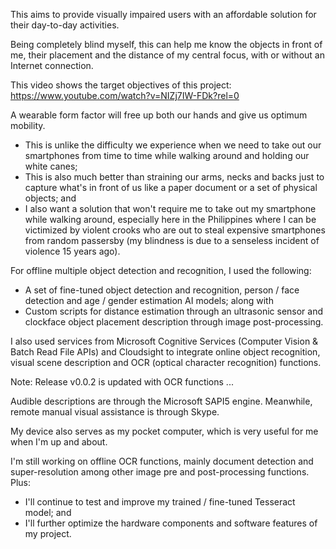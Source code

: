 This aims to provide visually impaired users with an affordable solution for their day-to-day activities.

Being completely blind myself, this can help me know the objects in front of me, their placement and the distance of my central focus, with or without an Internet connection.

This video shows the target objectives of this project:  https://www.youtube.com/watch?v=NIZj7IW-FDk?rel=0

A wearable form factor will free up both our hands and give us optimum mobility.
-  This is unlike the difficulty we experience when we need to take out our smartphones from time to time while walking around and holding our white canes;
-  This is also much better than straining our arms, necks and backs just to capture what's in front of us like a paper document or a set of physical objects; and
-  I also want a solution that won't require me to take out my smartphone while walking around, especially here in the Philippines where I can be victimized by violent crooks who are out to steal expensive smartphones from random passersby (my blindness is due to a senseless incident of violence 15 years ago).

For offline multiple object detection and recognition, I used the following:
-  A set of fine-tuned object detection and recognition, person / face detection and age / gender estimation AI models; along with
-  Custom scripts for distance estimation through an ultrasonic sensor and clockface object placement description through image post-processing.

I also used services from Microsoft Cognitive Services (Computer Vision & Batch Read File APIs) and Cloudsight to integrate online object recognition, visual scene description and OCR (optical character recognition) functions.

Note:  Release v0.0.2 is updated with OCR functions ...

Audible descriptions are through the Microsoft SAPI5 engine. Meanwhile, remote manual visual assistance is through Skype.

My device also serves as my pocket computer, which is very useful for me when I'm up and about.

I'm still working on offline OCR functions, mainly document detection and super-resolution among other image pre and post-processing functions. Plus:
-  I'll continue to test and improve my trained / fine-tuned Tesseract model; and
-  I'll further optimize the hardware components and software features of my project.


